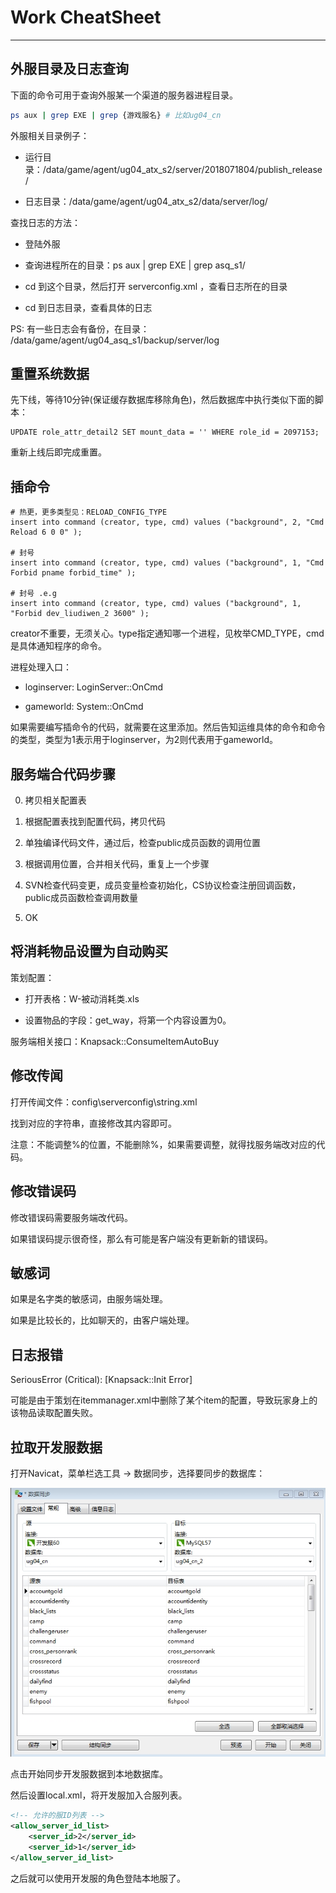 # Work CheatSheet

---

## 外服目录及日志查询

下面的命令可用于查询外服某一个渠道的服务器进程目录。

```bash
ps aux | grep EXE | grep {游戏服名} # 比如ug04_cn
```

外服相关目录例子：

- 运行目录：/data/game/agent/ug04_atx_s2/server/2018071804/publish_release/

- 日志目录：/data/game/agent/ug04_atx_s2/data/server/log/

查找日志的方法：

- 登陆外服

- 查询进程所在的目录：ps aux | grep EXE | grep asq_s1/

- cd 到这个目录，然后打开 serverconfig.xml ，查看日志所在的目录

- cd 到日志目录，查看具体的日志

PS: 有一些日志会有备份，在目录： /data/game/agent/ug04_asq_s1/backup/server/log

## 重置系统数据

先下线，等待10分钟(保证缓存数据库移除角色)，然后数据库中执行类似下面的脚本：

```mysql
UPDATE role_attr_detail2 SET mount_data = '' WHERE role_id = 2097153;
```

重新上线后即完成重置。

## 插命令

```mysql
# 热更，更多类型见：RELOAD_CONFIG_TYPE
insert into command (creator, type, cmd) values ("background", 2, "Cmd Reload 6 0 0" );

# 封号
insert into command (creator, type, cmd) values ("background", 1, "Cmd Forbid pname forbid_time" );

# 封号 .e.g
insert into command (creator, type, cmd) values ("background", 1, "Forbid dev_liudiwen_2 3600" );
```

creator不重要，无须关心。type指定通知哪一个进程，见枚举CMD_TYPE，cmd是具体通知程序的命令。

进程处理入口：

- loginserver: LoginServer::OnCmd

- gameworld: System::OnCmd

如果需要编写插命令的代码，就需要在这里添加。然后告知运维具体的命令和命令的类型，类型为1表示用于loginserver，为2则代表用于gameworld。

## 服务端合代码步骤

0. 拷贝相关配置表

0. 根据配置表找到配置代码，拷贝代码

0. 单独编译代码文件，通过后，检查public成员函数的调用位置

0. 根据调用位置，合并相关代码，重复上一个步骤

0. SVN检查代码变更，成员变量检查初始化，CS协议检查注册回调函数，public成员函数检查调用数量

0. OK

## 将消耗物品设置为自动购买

策划配置：

- 打开表格：W-被动消耗类.xls

- 设置物品的字段：get_way，将第一个内容设置为0。

服务端相关接口：Knapsack::ConsumeItemAutoBuy

## 修改传闻

打开传闻文件：config\serverconfig\string.xml

找到对应的字符串，直接修改其内容即可。

注意：不能调整%的位置，不能删除%，如果需要调整，就得找服务端改对应的代码。

## 修改错误码

修改错误码需要服务端改代码。

如果错误码提示很奇怪，那么有可能是客户端没有更新新的错误码。

## 敏感词

如果是名字类的敏感词，由服务端处理。

如果是比较长的，比如聊天的，由客户端处理。

## 日志报错

SeriousError (Critical): [Knapsack::Init Error]

可能是由于策划在itemmanager.xml中删除了某个item的配置，导致玩家身上的该物品读取配置失败。

## 拉取开发服数据

打开Navicat，菜单栏选工具 -> 数据同步，选择要同步的数据库：

![数据同步](../pic/数据同步.jpg)

点击开始同步开发服数据到本地数据库。

然后设置local.xml，将开发服加入合服列表。

```xml
<!-- 允许的服ID列表 -->
<allow_server_id_list>
	<server_id>2</server_id>
	<server_id>1</server_id>	
</allow_server_id_list>
```

之后就可以使用开发服的角色登陆本地服了。